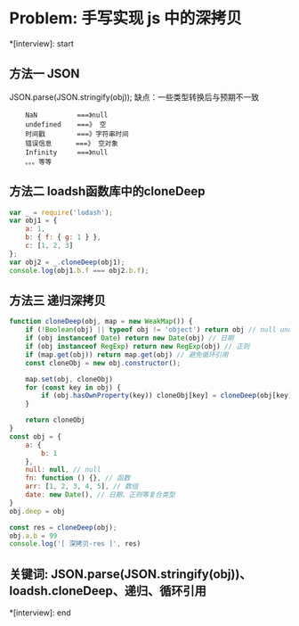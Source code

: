 # Problem: 手写实现 js 中的深拷贝


*[interview]: start
## 方法一 JSON
JSON.parse(JSON.stringify(obj));
缺点：一些类型转换后与预期不一致
```
    NaN          ===》null
    undefined    ===》 空
    时间戳        ===》字符串时间
    错误信息      ===》 空对象
    Infinity     ===》null
    。。。等等
```

## 方法二 loadsh函数库中的cloneDeep
```js
var _ = require('lodash');
var obj1 = {
    a: 1,
    b: { f: { g: 1 } },
    c: [1, 2, 3]
};
var obj2 = _.cloneDeep(obj1);
console.log(obj1.b.f === obj2.b.f);
```
## 方法三 递归深拷贝
```js
function cloneDeep(obj, map = new WeakMap()) {
    if (!Boolean(obj) || typeof obj != 'object') return obj // null undefined 基础类型
    if (obj instanceof Date) return new Date(obj) // 日期
    if (obj instanceof RegExp) return new RegExp(obj) // 正则
    if (map.get(obj)) return map.get(obj) // 避免循环引用
    const cloneObj = new obj.constructor();

    map.set(obj, cloneObj)
    for (const key in obj) {
        if (obj.hasOwnProperty(key)) cloneObj[key] = cloneDeep(obj[key], map) // 实现递归深拷贝
    }

    return cloneObj
}
const obj = {
    a: {
        b: 1
    },
    null: null, // null
    fn: function () {}, // 函数
    arr: [1, 2, 3, 4, 5], // 数组
    date: new Date(), // 日期、正则等复合类型
}
obj.deep = obj

const res = cloneDeep(obj);
obj.a.b = 99
console.log('[ 深拷贝-res ]', res)
```

## 关键词: JSON.parse(JSON.stringify(obj))、loadsh.cloneDeep、递归、循环引用
*[interview]: end
